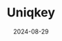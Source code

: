---  
layout: startup_page  
title: "Uniqkey"  
id: "uniqkey.eu"  
permalink: "/uniqkeyuniqkey.eu08292024/"  
website: "https://www.uniqkey.eu/"  
funding_round: ""  
funding_amount: "€5.35M"  
investors: "BackingMinds, Jesper Zerlang, Lars Ankjer, Otto Krabbe, Rolf Bladt"  
about: "Uniqkey provides a military-grade cybersecurity solution that enhances password protection for individual employees, strengthening company-wide security against cyberattacks and data theft. Their mobile app-based system encrypts passwords to the highest standard, making them practically unbreakable and eliminating the need for users to remember complex passwords. This solution addresses the significant security risks faced by SMEs in Europe, particularly in light of upcoming regulations like NIS2 and DORA."  
markets: "Cybersecurity, Network Management Software, Business/Productivity Software"  
hq: "Herlev, Hovedstaden, Denmark"  
founded_year: "2017"  
linkedin: "https://www.linkedin.com/company/uniqkey/"  
twitter: "https://twitter.com/uniqkeyofficial"  
instagram: ""  
facebook: "https://www.facebook.com/Uniqkey"  
crunchbase: "https://www.crunchbase.com/organization/uniqkey?utm_source=linkedin&utm_medium=referral&utm_campaign=linkedin_companies&utm_content=profile_cta_anon&trk=funding_crunchbase"  
pitchbook: "https://pitchbook.com/profiles/company/230136-94"  

date_display: "29-Aug-2024"  
date: "2024-08-29"

# SEO Optimization  
meta_title: "Uniqkey -  Funding (€5.35M)"  
meta_description: "Uniqkey, Uniqkey provides a military-grade cybersecurity solution that enhances password protection for individual employees, strengthening company-wide securi..."  
meta_keywords: "Uniqkey, Cybersecurity, Network Management Software, Business/Productivity Software,  funding"  
canonical_url: "https://startup.projectstartups.com/uniqkeyuniqkey.eu08292024/"  
---